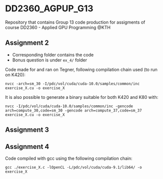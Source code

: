 # DD2360_AGPUP_G13

Repository that contains Group 13 code production for assigments of course DD2360 - Applied GPU Programming @KTH

## Assignment 2

- Corresponding folder contains the code
- Bonus question is under `ex_4/` folder

Code made for and ran on Tegner, following compilation chain used (to run on K420):

```{bash}
nvcc -arch=sm_30 -I/pdc/vol/cuda/cuda-10.0/samples/common/inc exercise_X.cu -o exercise_X
```

It is also possible to generate a binary suitable for both K420 and K80 with:

```{bash}
nvcc -I/pdc/vol/cuda/cuda-10.0/samples/common/inc -gencode arch=compute_30,code=sm_30 -gencode arch=compute_37,code=sm_37 exercise_X.cu -o exercise_X
```

## Assignment 3



## Assignment 4

Code compiled with gcc using the following compilation chain:

```{bash}
gcc ./exercise_X.c -lOpenCL -L/pdc/vol/cuda/cuda-9.1/lib64/ -o exercise_X
```
